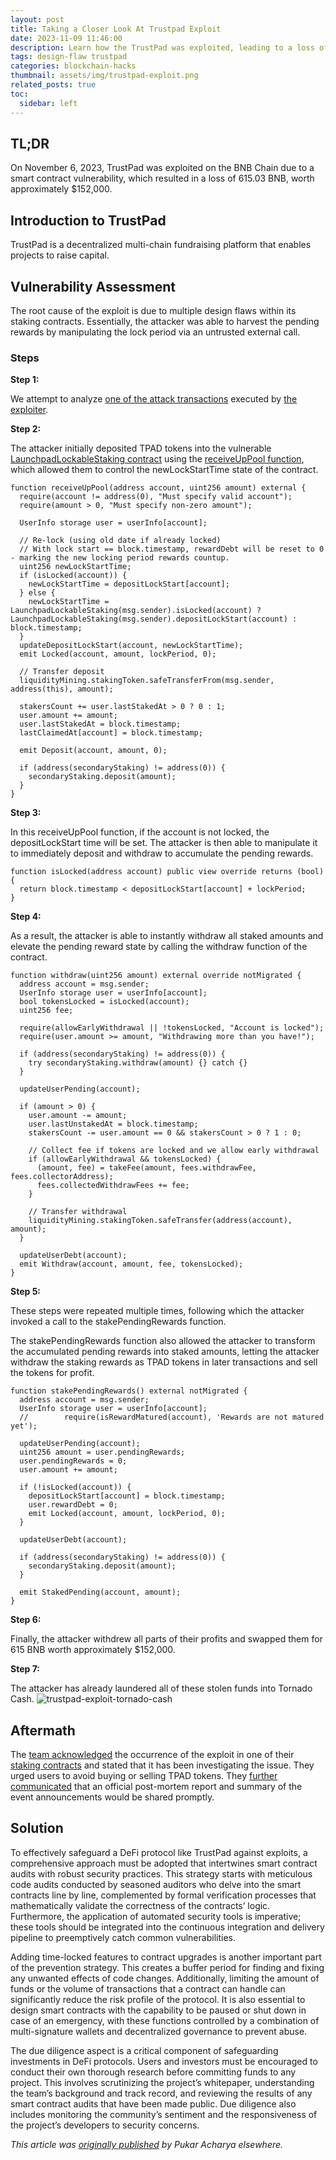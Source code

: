 ```yaml
---
layout: post
title: Taking a Closer Look At Trustpad Exploit
date: 2023-11-09 11:46:00
description: Learn how the TrustPad was exploited, leading to a loss of 615 BNB worth $152,000.
tags: design-flaw trustpad
categories: blockchain-hacks
thumbnail: assets/img/trustpad-exploit.png
related_posts: true
toc:
  sidebar: left
---
```


## TL;DR

On November 6, 2023, TrustPad was exploited on the BNB Chain due to a smart contract vulnerability, which resulted in a loss of 615.03 BNB, worth approximately $152,000.

## Introduction to TrustPad

TrustPad is a decentralized multi-chain fundraising platform that enables projects to raise capital.

## Vulnerability Assessment

The root cause of the exploit is due to multiple design flaws within its staking contracts. Essentially, the attacker was able to harvest the pending rewards by manipulating the lock period via an untrusted external call.

### Steps

**Step 1:**

We attempt to analyze [one of the attack transactions](https://bscscan.com/tx/0x191a34e6c0780c3d1ab5c9bc04948e231d742b7d88e0e4f85568d57fcdc03182) executed by [the exploiter](https://bscscan.com/address/0x1a7b15354e2f6564fcf6960c79542de251ce0dc9).

**Step 2:**

The attacker initially deposited TPAD tokens into the vulnerable [LaunchpadLockableStaking contract](https://bscscan.com/address/0x129f4ac88b0446f9b46b176c93531e6cf4687657) using the [receiveUpPool function](https://bscscan.com/address/0x129f4ac88b0446f9b46b176c93531e6cf4687657#code#F23#L506), which allowed them to control the newLockStartTime state of the contract.

```solidity
function receiveUpPool(address account, uint256 amount) external {
  require(account != address(0), "Must specify valid account");
  require(amount > 0, "Must specify non-zero amount");

  UserInfo storage user = userInfo[account];

  // Re-lock (using old date if already locked)
  // With lock start == block.timestamp, rewardDebt will be reset to 0 - marking the new locking period rewards countup.
  uint256 newLockStartTime;
  if (isLocked(account)) {
    newLockStartTime = depositLockStart[account];
  } else {
    newLockStartTime = LaunchpadLockableStaking(msg.sender).isLocked(account) ? LaunchpadLockableStaking(msg.sender).depositLockStart(account) : block.timestamp;
  }
  updateDepositLockStart(account, newLockStartTime);
  emit Locked(account, amount, lockPeriod, 0);

  // Transfer deposit
  liquidityMining.stakingToken.safeTransferFrom(msg.sender, address(this), amount);

  stakersCount += user.lastStakedAt > 0 ? 0 : 1;
  user.amount += amount;
  user.lastStakedAt = block.timestamp;
  lastClaimedAt[account] = block.timestamp;

  emit Deposit(account, amount, 0);

  if (address(secondaryStaking) != address(0)) {
    secondaryStaking.deposit(amount);
  }
}
```

**Step 3:**

In this receiveUpPool function, if the account is not locked, the depositLockStart time will be set. The attacker is then able to manipulate it to immediately deposit and withdraw to accumulate the pending rewards.

```solidity
function isLocked(address account) public view override returns (bool) {
  return block.timestamp < depositLockStart[account] + lockPeriod;
}
```

**Step 4:**

As a result, the attacker is able to instantly withdraw all staked amounts and elevate the pending reward state by calling the withdraw function of the contract.

```solidity
function withdraw(uint256 amount) external override notMigrated {
  address account = msg.sender;
  UserInfo storage user = userInfo[account];
  bool tokensLocked = isLocked(account);
  uint256 fee;

  require(allowEarlyWithdrawal || !tokensLocked, "Account is locked");
  require(user.amount >= amount, "Withdrawing more than you have!");

  if (address(secondaryStaking) != address(0)) {
    try secondaryStaking.withdraw(amount) {} catch {}
  }

  updateUserPending(account);

  if (amount > 0) {
    user.amount -= amount;
    user.lastUnstakedAt = block.timestamp;
    stakersCount -= user.amount == 0 && stakersCount > 0 ? 1 : 0;

    // Collect fee if tokens are locked and we allow early withdrawal
    if (allowEarlyWithdrawal && tokensLocked) {
      (amount, fee) = takeFee(amount, fees.withdrawFee, fees.collectorAddress);
      fees.collectedWithdrawFees += fee;
    }

    // Transfer withdrawal
    liquidityMining.stakingToken.safeTransfer(address(account), amount);
  }

  updateUserDebt(account);
  emit Withdraw(account, amount, fee, tokensLocked);
}
```

**Step 5:**

These steps were repeated multiple times, following which the attacker invoked a call to the stakePendingRewards function.

The stakePendingRewards function also allowed the attacker to transform the accumulated pending rewards into staked amounts, letting the attacker withdraw the staking rewards as TPAD tokens in later transactions and sell the tokens for profit.

```solidity
function stakePendingRewards() external notMigrated {
  address account = msg.sender;
  UserInfo storage user = userInfo[account];
  //        require(isRewardMatured(account), 'Rewards are not matured yet');

  updateUserPending(account);
  uint256 amount = user.pendingRewards;
  user.pendingRewards = 0;
  user.amount += amount;

  if (!isLocked(account)) {
    depositLockStart[account] = block.timestamp;
    user.rewardDebt = 0;
    emit Locked(account, amount, lockPeriod, 0);
  }

  updateUserDebt(account);

  if (address(secondaryStaking) != address(0)) {
    secondaryStaking.deposit(amount);
  }

  emit StakedPending(account, amount);
}
```

**Step 6:**

Finally, the attacker withdrew all parts of their profits and swapped them for 615 BNB worth approximately $152,000.

**Step 7:**

The attacker has already laundered all of these stolen funds into Tornado Cash.
![trustpad-exploit-tornado-cash](../assets/img/exploit_support_images/trustpad-exploit-1.png)

## Aftermath

The [team acknowledged](https://twitter.com/TrustPad/status/1721582197910430106) the occurrence of the exploit in one of their [staking contracts](https://twitter.com/TrustPad/status/1721628017133576239) and stated that it has been investigating the issue. They urged users to avoid buying or selling TPAD tokens. They [further communicated](https://twitter.com/TrustPad/status/1721953601181106344) that an official post-mortem report and summary of the event announcements would be shared promptly.

## Solution

To effectively safeguard a DeFi protocol like TrustPad against exploits, a comprehensive approach must be adopted that intertwines smart contract audits with robust security practices. This strategy starts with meticulous code audits conducted by seasoned auditors who delve into the smart contracts line by line, complemented by formal verification processes that mathematically validate the correctness of the contracts’ logic. Furthermore, the application of automated security tools is imperative; these tools should be integrated into the continuous integration and delivery pipeline to preemptively catch common vulnerabilities.

Adding time-locked features to contract upgrades is another important part of the prevention strategy. This creates a buffer period for finding and fixing any unwanted effects of code changes. Additionally, limiting the amount of funds or the volume of transactions that a contract can handle can significantly reduce the risk profile of the protocol. It is also essential to design smart contracts with the capability to be paused or shut down in case of an emergency, with these functions controlled by a combination of multi-signature wallets and decentralized governance to prevent abuse.

The due diligence aspect is a critical component of safeguarding investments in DeFi protocols. Users and investors must be encouraged to conduct their own thorough research before committing funds to any project. This involves scrutinizing the project’s whitepaper, understanding the team’s background and track record, and reviewing the results of any smart contract audits that have been made public. Due diligence also includes monitoring the community’s sentiment and the responsiveness of the project’s developers to security concerns.

_This article was [originally published](https://medium.com/p/642bc2c0667e) by Pukar Acharya elsewhere._
